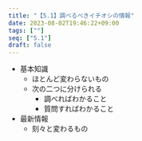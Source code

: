 ```yaml
---
title: "【5.1】調べるべきイチオシの情報"
date: 2023-08-02T19:46:22+09:00
tags: [""]
seq: ["5.1"]
draft: false
---
```


- 基本知識
  - ほとんど変わらないもの
  - 次の二つに分けられる
    - 調べればわかること
    - 質問すればわかること
- 最新情報
  - 刻々と変わるもの